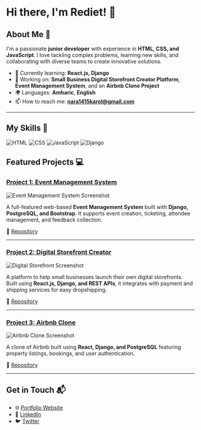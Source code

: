 

# Hi there, I'm Rediet! 👋

## About Me 🚀

I'm a passionate **junior developer** with experience in **HTML, CSS, and JavaScript**. I love tackling complex problems, learning new skills, and collaborating with diverse teams to create innovative solutions.

* 🌱 Currently learning: **React.js, Django**
* 🔭 Working on: **Small Business Digital Storefront Creator Platform**, **Event Management System**, and an **Airbnb Clone Project**
* 🌍 Languages: **Amharic**, **English**
* 📫 How to reach me: **[nara1415karol@gmail.com](mailto:nara1415karol@gmail.com)**

---

## My Skills 🧠

![HTML](https://img.shields.io/badge/-HTML-E34F26?style=flat-square\&logo=html5\&logoColor=white)
![CSS](https://img.shields.io/badge/-CSS-1572B6?style=flat-square\&logo=css3\&logoColor=white)
![JavaScript](https://img.shields.io/badge/-JavaScript-F7DF1E?style=flat-square\&logo=javascript\&logoColor=black)
![Django](https://img.shields.io/badge/-Django-092E20?style=flat-square\&logo=django\&logoColor=white)



## Featured Projects 💻

### [Project 1: Event Management System](#)

![Event Management System Screenshot](project_1_screenshot_url)

A full-featured web-based **Event Management System** built with **Django, PostgreSQL, and Bootstrap**. It supports event creation, ticketing, attendee management, and feedback collection.

🔗 [Repository](project_1_repository_link)

---

### [Project 2: Digital Storefront Creator](#)

![Digital Storefront Screenshot](project_2_screenshot_url)

A platform to help small businesses launch their own digital storefronts. Built using **React.js, Django, and REST APIs**, it integrates with payment and shipping services for easy dropshipping.

🔗 [Repository](project_2_repository_link)

---

### [Project 3: Airbnb Clone](#)

![Airbnb Clone Screenshot](project_3_screenshot_url)

A clone of Airbnb built using **React, Django, and PostgreSQL** featuring property listings, bookings, and user authentication.

🔗 [Repository](project_3_repository_link)

---

## Get in Touch 📬

* 🌐 [Portfolio Website](your_website_or_blog_link)
* 💼 [LinkedIn](https://www.linkedin.com/in/rediet-abreham-8a8b49250/)
* 🐦 [Twitter](your_twitter_profile_link)


